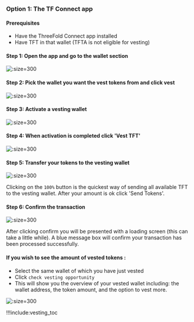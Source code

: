 ### Option 1: The TF Connect app

#### Prerequisites

- Have the ThreeFold Connect app installed
- Have TFT in that wallet (TFTA is not eligible for vesting)

#### Step 1: Open the app and go to the wallet section

![](img/wallet_vest_open_wallet.jpg ':size=300')

#### Step 2: Pick the wallet you want the vest tokens from and click vest
![](img/wallet_vest_click_vest.jpg ':size=300')

#### Step 3: Activate a vesting wallet
![](img/wallet_vest_activate.jpg ':size=300')

#### Step 4: When activation is completed click 'Vest TFT'
![](img/wallet_vest_start_vesting.jpg ':size=300')

#### Step 5: Transfer your tokens to the vesting wallet
![](img/wallet_vest_transfer.jpg ':size=300')

Clicking on the `100%` button is the quickest way of sending all available TFT to the vesting wallet.
After your amount is ok click 'Send Tokens'.

#### Step 6: Confirm the transaction
![](img/wallet_vest_send_tokens_confirm.jpg ':size=300')

After clicking confirm you will be presented with a loading screen (this can take a little while).
A blue message box will confirm your transaction has been processed successfully.

#### If you wish to see the amount of vested tokens :

- Select the same wallet of which you have just vested
- Click ``` check vesting opportunity ``` 
- This will show you the overview of your vested wallet including: the wallet address, the token amount, and the option to vest more.

![](img/wallet_vest_tokens_vested.jpg ':size=300')

!!!include:vesting_toc


